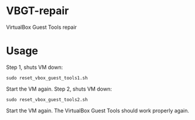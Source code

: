 # VBGT-repair
VirtualBox Guest Tools repair

# Usage
Step 1, shuts VM down:
```
sudo reset_vbox_guest_tools1.sh
```
Start the VM again.
Step 2, shuts VM down:
```
sudo reset_vbox_guest_tools2.sh
```
Start the VM again.
The VirtualBox Guest Tools should work properly again.
